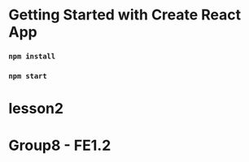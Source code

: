 # Getting Started with Create React App

### `npm install`

### `npm start`
# lesson2
# Group8 - FE1.2
